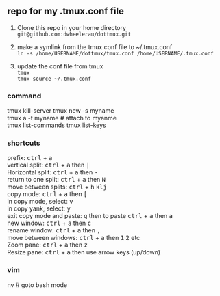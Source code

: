 ## repo for my .tmux.conf file

1.  Clone this repo in your home directory  
`git@github.com:dwheelerau/dottmux.git`  
2.  make a symlink from the tmux.conf file to ~/.tmux.conf  
`ln -s /home/USERNAME/dottmux/tmux.conf /home/USERNAME/.tmux.conf`

3. update the conf file from tmux  
`tmux`  
`tmux source ~/.tmux.conf`  

###  command  
tmux kill-server
tmux new -s myname  
tmux a -t myname  # attach to myanme   
tmux list-commands 
tmux list-keys  

### shortcuts  
prefix: <kbd>ctrl</kbd> + <kbd>a</kbd>  
vertical split: <kbd>ctrl</kbd> + <kbd>a</kbd> then <kbd>|</kbd>  
Horizontal split: <kbd>ctrl</kbd> + <kbd>a</kbd> then <kbd>-</kbd>  
return to one split: <kbd>ctrl</kbd> + <kbd>a</kbd> then <kbd>N</kbd>  
move between splits: <kbd>ctrl</kbd> + <kbd>h</kbd> <kbd>k</kbd><kbd>l</kbd><kbd>j</kbd>  
copy mode: <kbd>ctrl</kbd> + <kbd>a</kbd> then <kbd>[</kbd>  
in copy mode, select: <kbd>v</kbd>   
in copy yank, select: <kbd>y</kbd>   
exit copy mode and paste: <kbd>q</kbd> then to paste <kbd>ctrl</kbd> +
<kbd>a</kbd> then <kbd>a</kbd>  
new window: <kbd>ctrl</kbd> + <kbd>a</kbd> then <kbd>c</kbd>  
rename window: <kbd>ctrl</kbd> + <kbd>a</kbd> then <kbd>,</kbd>  
move between windows: <kbd>ctrl</kbd> + <kbd>a</kbd> then <kbd>1</kbd> <kbd>2</kbd> etc   
Zoom pane: <kbd>ctrl</kbd> + <kbd>a</kbd> then <kbd>z</kbd>  
Resize pane: <kbd>ctrl</kbd> + <kbd>a</kbd> then use arrow keys (up/down)   

### vim  
<leader>nv  # goto bash mode  
